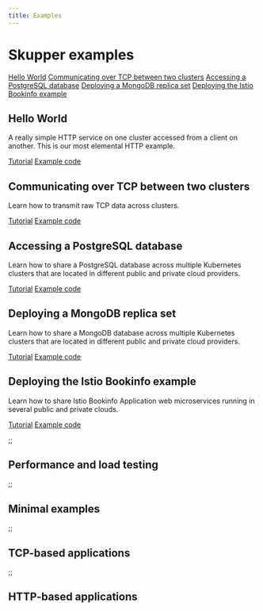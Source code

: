 ```yaml
---
title: Examples
---
```


# Skupper examples

<nav class="toc">
  <a href="#hello-world">Hello World</a>
  <a href="#communicating-over-tcp-between-two-clusters">Communicating over TCP between two clusters</a>
  <a href="#accessing-a-postgresql-database">Accessing a PostgreSQL database</a>
  <a href="#deploying-a-mongodb-replica-set">Deploying a MongoDB replica set</a>
  <a href="#deploying-the-istio-bookinfo-example">Deploying the Istio Bookinfo example</a>
  <!-- <a href="#measuring-tcp-throughput-with-iperf">Measuring TCP throughput with iperf</a> -->
</nav>

## Hello World

A really simple HTTP service on one cluster accessed from a client on
another.  This is our most elemental HTTP example.

<nav class="links">
  <a href="https://github.com/skupperproject/skupper-example-hello-world/blob/master/README.md">Tutorial</a>
  <a href="https://github.com/skupperproject/skupper-example-hello-world">Example code</a>
</nav>

## Communicating over TCP between two clusters

Learn how to transmit raw TCP data across clusters.

<nav class="links">
  <a href="https://github.com/skupperproject/skupper-example-tcp-echo/blob/master/README.md">Tutorial</a>
  <a href="https://github.com/skupperproject/skupper-example-tcp-echo">Example code</a>
</nav>

## Accessing a PostgreSQL database

Learn how to share a PostgreSQL database across multiple Kubernetes
clusters that are located in different public and private cloud
providers.

<nav class="links">
  <a href="https://github.com/skupperproject/skupper-example-postgresql/blob/master/README.md">Tutorial</a>
  <a href="https://github.com/skupperproject/skupper-example-postgresql">Example code</a>
</nav>

## Deploying a MongoDB replica set

Learn how to share a MongoDB database across multiple Kubernetes
clusters that are located in different public and private cloud
providers.

<nav class="links">
  <a href="https://github.com/skupperproject/skupper-example-mongodb-replica-set/blob/master/README.md">Tutorial</a>
  <a href="https://github.com/skupperproject/skupper-example-mongodb-replica-set">Example code</a>
</nav>

## Deploying the Istio Bookinfo example

Learn how to share Istio Bookinfo Application web microservices
running in several public and private clouds.

<nav class="links">
  <a href="https://github.com/skupperproject/skupper-example-bookinfo/blob/master/README.md">Tutorial</a>
  <a href="https://github.com/skupperproject/skupper-example-bookinfo">Example code</a>
</nav>

<!-- ### Measuring TCP throughput with iperf -->

<!-- Learn how to perform real-time network throughput measurements on an -->
<!-- application router network using the `iperf3` tool. -->

<!-- <nav class="links"> -->
<!--   <a href="https://github.com/skupperproject/skupper-example-iperf">Tutorial</a> -->
<!--   <a href="https://github.com/skupperproject/skupper-example-iperf">Example code</a> -->
<!-- </nav> -->

;;<h2 class="example-category">Performance and load testing</h2>
;;<h2 class="example-category">Minimal examples</h2>
;;<h2 class="example-category">TCP-based applications</h2>
;;<h2 class="example-category">HTTP-based applications</h2>
